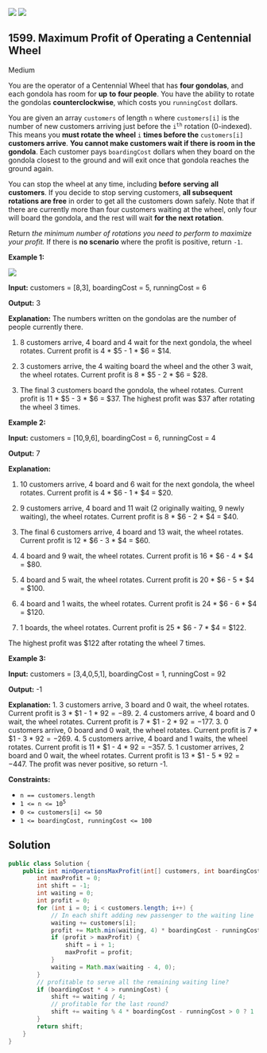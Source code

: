 [![](https://img.shields.io/github/stars/javadev/LeetCode-in-Java?label=Stars&style=flat-square)](https://github.com/javadev/LeetCode-in-Java)
[![](https://img.shields.io/github/forks/javadev/LeetCode-in-Java?label=Fork%20me%20on%20GitHub%20&style=flat-square)](https://github.com/javadev/LeetCode-in-Java/fork)

## 1599\. Maximum Profit of Operating a Centennial Wheel

Medium

You are the operator of a Centennial Wheel that has **four gondolas**, and each gondola has room for **up** **to** **four people**. You have the ability to rotate the gondolas **counterclockwise**, which costs you `runningCost` dollars.

You are given an array `customers` of length `n` where `customers[i]` is the number of new customers arriving just before the <code>i<sup>th</sup></code> rotation (0-indexed). This means you **must rotate the wheel** `i` **times before the** `customers[i]` **customers arrive**. **You cannot make customers wait if there is room in the gondola**. Each customer pays `boardingCost` dollars when they board on the gondola closest to the ground and will exit once that gondola reaches the ground again.

You can stop the wheel at any time, including **before** **serving** **all** **customers**. If you decide to stop serving customers, **all subsequent rotations are free** in order to get all the customers down safely. Note that if there are currently more than four customers waiting at the wheel, only four will board the gondola, and the rest will wait **for the next rotation**.

Return _the minimum number of rotations you need to perform to maximize your profit._ If there is **no scenario** where the profit is positive, return `-1`.

**Example 1:**

![](https://assets.leetcode.com/uploads/2020/09/09/wheeldiagram12.png)

**Input:** customers = [8,3], boardingCost = 5, runningCost = 6

**Output:** 3

**Explanation:** The numbers written on the gondolas are the number of people currently there.

1. 8 customers arrive, 4 board and 4 wait for the next gondola, the wheel rotates. Current profit is 4 \* $5 - 1 \* $6 = $14.

2. 3 customers arrive, the 4 waiting board the wheel and the other 3 wait, the wheel rotates. Current profit is 8 \* $5 - 2 \* $6 = $28.

3. The final 3 customers board the gondola, the wheel rotates. Current profit is 11 \* $5 - 3 \* $6 = $37. The highest profit was $37 after rotating the wheel 3 times.

**Example 2:**

**Input:** customers = [10,9,6], boardingCost = 6, runningCost = 4

**Output:** 7

**Explanation:**

1. 10 customers arrive, 4 board and 6 wait for the next gondola, the wheel rotates. Current profit is 4 \* $6 - 1 \* $4 = $20.

2. 9 customers arrive, 4 board and 11 wait (2 originally waiting, 9 newly waiting), the wheel rotates. Current profit is 8 \* $6 - 2 \* $4 = $40.

3. The final 6 customers arrive, 4 board and 13 wait, the wheel rotates. Current profit is 12 \* $6 - 3 \* $4 = $60.

4. 4 board and 9 wait, the wheel rotates. Current profit is 16 \* $6 - 4 \* $4 = $80.

5. 4 board and 5 wait, the wheel rotates. Current profit is 20 \* $6 - 5 \* $4 = $100.

6. 4 board and 1 waits, the wheel rotates. Current profit is 24 \* $6 - 6 \* $4 = $120.

7. 1 boards, the wheel rotates. Current profit is 25 \* $6 - 7 \* $4 = $122.

The highest profit was $122 after rotating the wheel 7 times.

**Example 3:**

**Input:** customers = [3,4,0,5,1], boardingCost = 1, runningCost = 92

**Output:** -1

**Explanation:** 1. 3 customers arrive, 3 board and 0 wait, the wheel rotates. Current profit is 3 \* $1 - 1 \* $92 = -$89. 2. 4 customers arrive, 4 board and 0 wait, the wheel rotates. Current profit is 7 \* $1 - 2 \* $92 = -$177. 3. 0 customers arrive, 0 board and 0 wait, the wheel rotates. Current profit is 7 \* $1 - 3 \* $92 = -$269. 4. 5 customers arrive, 4 board and 1 waits, the wheel rotates. Current profit is 11 \* $1 - 4 \* $92 = -$357. 5. 1 customer arrives, 2 board and 0 wait, the wheel rotates. Current profit is 13 \* $1 - 5 \* $92 = -$447. The profit was never positive, so return -1.

**Constraints:**

*   `n == customers.length`
*   <code>1 <= n <= 10<sup>5</sup></code>
*   `0 <= customers[i] <= 50`
*   `1 <= boardingCost, runningCost <= 100`

## Solution

```java
public class Solution {
    public int minOperationsMaxProfit(int[] customers, int boardingCost, int runningCost) {
        int maxProfit = 0;
        int shift = -1;
        int waiting = 0;
        int profit = 0;
        for (int i = 0; i < customers.length; i++) {
            // In each shift adding new passenger to the waiting line
            waiting += customers[i];
            profit += Math.min(waiting, 4) * boardingCost - runningCost;
            if (profit > maxProfit) {
                shift = i + 1;
                maxProfit = profit;
            }
            waiting = Math.max(waiting - 4, 0);
        }
        // profitable to serve all the remaining waiting line?
        if (boardingCost * 4 > runningCost) {
            shift += waiting / 4;
            // profitable for the last round?
            shift += waiting % 4 * boardingCost - runningCost > 0 ? 1 : 0;
        }
        return shift;
    }
}
```
